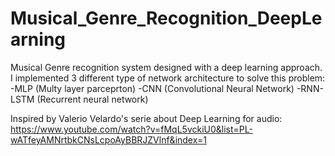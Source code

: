 # Musical_Genre_Recognition_DeepLearning
Musical Genre recognition system designed with a deep learning approach.
I implemented 3 different type of network architecture to solve this problem:
-MLP (Multy layer parceprton)
-CNN (Convolutional Neural Network)
-RNN-LSTM (Recurrent neural network)

Inspired by Valerio Velardo's serie about Deep Learning for audio:
https://www.youtube.com/watch?v=fMqL5vckiU0&list=PL-wATfeyAMNrtbkCNsLcpoAyBBRJZVlnf&index=1
